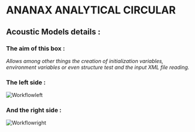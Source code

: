 # ANANAX ANALYTICAL CIRCULAR
## Acoustic Models details :
### The aim of this box :
*Allows among other things the creation of initialization variables, environment variables or even structure test and the input XML file reading.*

### The left side :

![Workflowleft](https://user-images.githubusercontent.com/45098441/86544063-2fce5280-bf24-11ea-92e4-7870351254be.JPG)


### And the right side :

![Workflowright](https://user-images.githubusercontent.com/45098441/86544064-3066e900-bf24-11ea-8a3f-8c5a8c744604.JPG)

